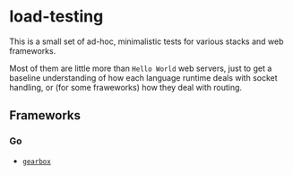 # load-testing

This is a small set of ad-hoc, minimalistic tests for various stacks and web frameworks. 

Most of them are little more than `Hello World` web servers, just to get a baseline understanding of how each language runtime deals with socket handling, or (for some fraweworks) how they deal with routing.

## Frameworks

### Go

* [`gearbox`](https://github.com/abahmed/gearbox)